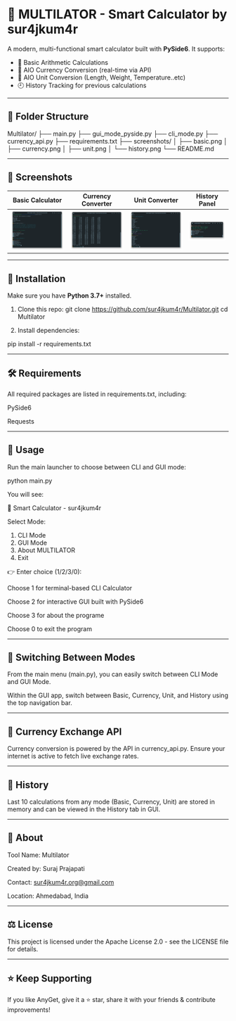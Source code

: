 # 📱 MULTILATOR - Smart Calculator by sur4jkum4r

A modern, multi-functional smart calculator built with **PySide6**. It supports:

- 🔢 Basic Arithmetic Calculations  
- 💱 AIO Currency Conversion (real-time via API)  
- 📏 AIO Unit Conversion (Length, Weight, Temperature..etc)  
- 🕘 History Tracking for previous calculations  

---

## 📂 Folder Structure

Multilator/
├── main.py
├── gui_mode_pyside.py
├── cli_mode.py
├── currency_api.py
├── requirements.txt
├── screenshots/
│   ├── basic.png
│   ├── currency.png
│   ├── unit.png
│   └── history.png
└── README.md

---

## 📸 Screenshots

| Basic Calculator | Currency Converter | Unit Converter | History Panel |
|------------------|--------------------|----------------|----------------|
| ![Basic](screenshots/basic.png) | ![Currency](screenshots/currency.png) | ![Unit](screenshots/unit.png) | ![History](screenshots/history.png) |

---

## 🚀 Installation

Make sure you have **Python 3.7+** installed.

1. Clone this repo:
   git clone https://github.com/sur4jkum4r/Multilator.git
   cd Multilator
  
2. Install dependencies:

pip install -r requirements.txt

---

## 🛠 Requirements

All required packages are listed in requirements.txt, including:

PySide6

Requests

---

## 🧠 Usage

Run the main launcher to choose between CLI and GUI mode:

python main.py

You will see:

📱 Smart Calculator - sur4jkum4r

Select Mode:
1) CLI Mode
2) GUI Mode
3) About MULTILATOR
0) Exit

👉 Enter choice (1/2/3/0):

Choose 1 for terminal-based CLI Calculator

Choose 2 for interactive GUI built with PySide6

Choose 3 for about the programe

Choose 0 to exit the program

---

## 🔁 Switching Between Modes

From the main menu (main.py), you can easily switch between CLI Mode and GUI Mode.

Within the GUI app, switch between Basic, Currency, Unit, and History using the top navigation bar.

---

## 💱 Currency Exchange API

Currency conversion is powered by the API in currency_api.py. Ensure your internet is active to fetch live exchange rates.

---

## 🧾 History

Last 10 calculations from any mode (Basic, Currency, Unit) are stored in memory and can be viewed in the History tab in GUI.

---

## 👤 About

Tool Name: Multilator

Created by: Suraj Prajapati 

Contact: sur4jkum4r.org@gmail.com

Location: Ahmedabad, India


---

## ⚖️ License

This project is licensed under the Apache License 2.0 - see the LICENSE file for details.


---

## ⭐ Keep Supporting

If you like AnyGet, give it a ⭐ star, share it with your friends & contribute improvements! 
